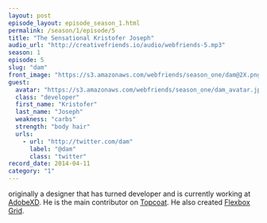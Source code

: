 ```yaml
---
layout: post
episode_layout: episode_season_1.html
permalink: /season/1/episode/5
title: "The Sensational Kristofer Joseph"
audio_url: "http://creativefriends.io/audio/webfriends-5.mp3"
season: 1
episode: 5
slug: "dam"
front_image: "https://s3.amazonaws.com/webfriends/season_one/dam@2X.png"
guest:
  avatar: "https://s3.amazonaws.com/webfriends/season_one/dam_avatar.jpg"
  class: "developer"
  first_name: "Kristofer"
  last_name: "Joseph"
  weakness: "carbs"
  strength: "body hair"
  urls:
    - url: "http://twitter.com/dam"
      label: "@dam"
      class: "twitter"
record_date: 2014-04-11
category: "1"
---
```

originally a designer that has turned developer and is currently working at [AdobeXD](https://www.behance.net/AdobeXD/).  He is the main contributor on [Topcoat](http://www.topcoat.io).  He also created [Flexbox Grid](http://flexboxgrid.com/).
